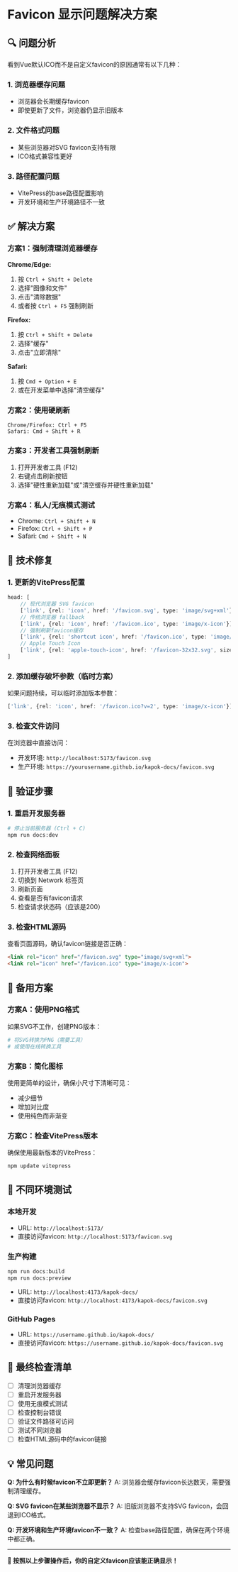 # Favicon 显示问题解决方案

## 🔍 问题分析

看到Vue默认ICO而不是自定义favicon的原因通常有以下几种：

### 1. 浏览器缓存问题
- 浏览器会长期缓存favicon
- 即使更新了文件，浏览器仍显示旧版本

### 2. 文件格式问题
- 某些浏览器对SVG favicon支持有限
- ICO格式兼容性更好

### 3. 路径配置问题
- VitePress的base路径配置影响
- 开发环境和生产环境路径不一致

## ✅ 解决方案

### 方案1：强制清理浏览器缓存

**Chrome/Edge:**
1. 按 `Ctrl + Shift + Delete`
2. 选择"图像和文件"
3. 点击"清除数据"
4. 或者按 `Ctrl + F5` 强制刷新

**Firefox:**
1. 按 `Ctrl + Shift + Delete`
2. 选择"缓存"
3. 点击"立即清除"

**Safari:**
1. 按 `Cmd + Option + E`
2. 或在开发菜单中选择"清空缓存"

### 方案2：使用硬刷新
```
Chrome/Firefox: Ctrl + F5
Safari: Cmd + Shift + R
```

### 方案3：开发者工具强制刷新
1. 打开开发者工具 (F12)
2. 右键点击刷新按钮
3. 选择"硬性重新加载"或"清空缓存并硬性重新加载"

### 方案4：私人/无痕模式测试
- Chrome: `Ctrl + Shift + N`
- Firefox: `Ctrl + Shift + P`
- Safari: `Cmd + Shift + N`

## 🔧 技术修复

### 1. 更新的VitePress配置
```typescript
head: [
    // 现代浏览器 SVG favicon
    ['link', {rel: 'icon', href: '/favicon.svg', type: 'image/svg+xml'}],
    // 传统浏览器 fallback
    ['link', {rel: 'icon', href: '/favicon.ico', type: 'image/x-icon'}],
    // 强制刷新favicon缓存
    ['link', {rel: 'shortcut icon', href: '/favicon.ico', type: 'image/x-icon'}],
    // Apple Touch Icon
    ['link', {rel: 'apple-touch-icon', href: '/favicon-32x32.svg', sizes: '180x180'}],
]
```

### 2. 添加缓存破坏参数（临时方案）
如果问题持续，可以临时添加版本参数：
```typescript
['link', {rel: 'icon', href: '/favicon.ico?v=2', type: 'image/x-icon'}],
```

### 3. 检查文件访问
在浏览器中直接访问：
- 开发环境: `http://localhost:5173/favicon.svg`
- 生产环境: `https://yourusername.github.io/kapok-docs/favicon.svg`

## 🚀 验证步骤

### 1. 重启开发服务器
```bash
# 停止当前服务器 (Ctrl + C)
npm run docs:dev
```

### 2. 检查网络面板
1. 打开开发者工具 (F12)
2. 切换到 Network 标签页
3. 刷新页面
4. 查看是否有favicon请求
5. 检查请求状态码（应该是200）

### 3. 检查HTML源码
查看页面源码，确认favicon链接是否正确：
```html
<link rel="icon" href="/favicon.svg" type="image/svg+xml">
<link rel="icon" href="/favicon.ico" type="image/x-icon">
```

## 🔄 备用方案

### 方案A：使用PNG格式
如果SVG不工作，创建PNG版本：
```bash
# 将SVG转换为PNG（需要工具）
# 或使用在线转换工具
```

### 方案B：简化图标
使用更简单的设计，确保小尺寸下清晰可见：
- 减少细节
- 增加对比度
- 使用纯色而非渐变

### 方案C：检查VitePress版本
确保使用最新版本的VitePress：
```bash
npm update vitepress
```

## 📱 不同环境测试

### 本地开发
- URL: `http://localhost:5173/`
- 直接访问favicon: `http://localhost:5173/favicon.svg`

### 生产构建
```bash
npm run docs:build
npm run docs:preview
```
- URL: `http://localhost:4173/kapok-docs/`
- 直接访问favicon: `http://localhost:4173/kapok-docs/favicon.svg`

### GitHub Pages
- URL: `https://username.github.io/kapok-docs/`
- 直接访问favicon: `https://username.github.io/kapok-docs/favicon.svg`

## 🎯 最终检查清单

- [ ] 清理浏览器缓存
- [ ] 重启开发服务器
- [ ] 使用无痕模式测试
- [ ] 检查控制台错误
- [ ] 验证文件路径可访问
- [ ] 测试不同浏览器
- [ ] 检查HTML源码中的favicon链接

## 💡 常见问题

**Q: 为什么有时候favicon不立即更新？**
A: 浏览器会缓存favicon长达数天，需要强制清理缓存。

**Q: SVG favicon在某些浏览器不显示？**
A: 旧版浏览器不支持SVG favicon，会回退到ICO格式。

**Q: 开发环境和生产环境favicon不一致？**
A: 检查base路径配置，确保在两个环境中都正确。

---

**🎉 按照以上步骤操作后，你的自定义favicon应该能正确显示！**